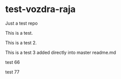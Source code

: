 # test-vozdra-raja
Just a test repo

This is a test.

This is a test 2.

This is a test 3 added directly into master readme.md

test 66

test 77